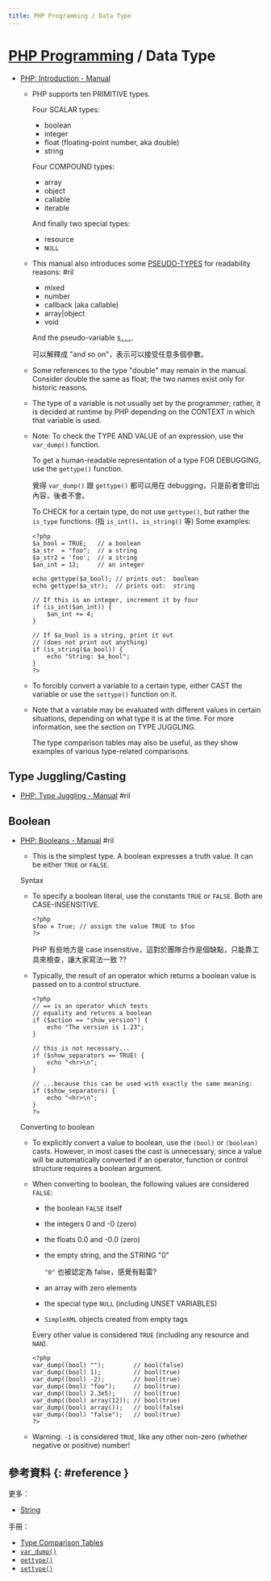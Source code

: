 ```yaml
---
title: PHP Programming / Data Type
---
```

# [PHP Programming](php-prog.md) / Data Type

  - [PHP: Introduction \- Manual](https://www.php.net/manual/en/language.types.intro.php)

      - PHP supports ten PRIMITIVE types.

        Four SCALAR types:

          - boolean
          - integer
          - float (floating-point number, aka double)
          - string

        Four COMPOUND types:

          - array
          - object
          - callable
          - iterable

        And finally two special types:

          - resource
          - `NULL`

      - This manual also introduces some [PSEUDO-TYPES](https://www.php.net/manual/en/language.pseudo-types.php) for readability reasons: #ril

          - mixed
          - number
          - callback (aka callable)
          - array|object
          - void

        And the pseudo-variable [`$...`](https://www.php.net/manual/en/language.pseudo-types.php#language.types.dotdotdot).

        可以解釋成 "and so on"，表示可以接受任意多個參數。

      - Some references to the type "double" may remain in the manual. Consider double the same as float; the two names exist only for historic reasons.

      - The type of a variable is not usually set by the programmer; rather, it is decided at runtime by PHP depending on the CONTEXT in which that variable is used.

      - Note: To check the TYPE AND VALUE of an expression, use the `var_dump()` function.

        To get a human-readable representation of a type FOR DEBUGGING, use the `gettype()` function.

        覺得 `var_dump()` 跟 `gettype()` 都可以用在 debugging，只是前者會印出內容，後者不會。

        To CHECK for a certain type, do not use `gettype()`, but rather the `is_type` functions. (指 `is_int()`、`is_string()` 等) Some examples:

            <?php
            $a_bool = TRUE;   // a boolean
            $a_str  = "foo";  // a string
            $a_str2 = 'foo';  // a string
            $an_int = 12;     // an integer

            echo gettype($a_bool); // prints out:  boolean
            echo gettype($a_str);  // prints out:  string

            // If this is an integer, increment it by four
            if (is_int($an_int)) {
                $an_int += 4;
            }

            // If $a_bool is a string, print it out
            // (does not print out anything)
            if (is_string($a_bool)) {
                echo "String: $a_bool";
            }
            ?>

      - To forcibly convert a variable to a certain type, either CAST the variable or use the `settype()` function on it.

      - Note that a variable may be evaluated with different values in certain situations, depending on what type it is at the time. For more information, see the section on TYPE JUGGLING.

        The type comparison tables may also be useful, as they show examples of various type-related comparisons.

## Type Juggling/Casting

  - [PHP: Type Juggling \- Manual](https://www.php.net/manual/en/language.types.type-juggling.php) #ril

## Boolean

  - [PHP: Booleans \- Manual](https://www.php.net/manual/en/language.types.boolean.php) #ril

      - This is the simplest type. A boolean expresses a truth value. It can be either `TRUE` or `FALSE`.

    Syntax

      - To specify a boolean literal, use the constants `TRUE` or `FALSE`. Both are CASE-INSENSITIVE.

            <?php
            $foo = True; // assign the value TRUE to $foo
            ?>

        PHP 有些地方是 case insensitive，這對於團隊合作是個缺點，只能靠工具來檢查，讓大家寫法一致 ??

      - Typically, the result of an operator which returns a boolean value is passed on to a control structure.

            <?php
            // == is an operator which tests
            // equality and returns a boolean
            if ($action == "show_version") {
                echo "The version is 1.23";
            }

            // this is not necessary...
            if ($show_separators == TRUE) {
                echo "<hr>\n";
            }

            // ...because this can be used with exactly the same meaning:
            if ($show_separators) {
                echo "<hr>\n";
            }
            ?>

    Converting to boolean

      - To explicitly convert a value to boolean, use the `(bool)` or `(boolean)` casts. However, in most cases the cast is unnecessary, since a value will be automatically converted if an operator, function or control structure requires a boolean argument.

      - When converting to boolean, the following values are considered `FALSE`:

          - the boolean `FALSE` itself
          - the integers 0 and -0 (zero)
          - the floats 0.0 and -0.0 (zero)

          - the empty string, and the STRING "0"

            `"0"` 也被認定為 false，感覺有點雷?

          - an array with zero elements
          - the special type `NULL` (including UNSET VARIABLES)
          - `SimpleXML` objects created from empty tags

        Every other value is considered `TRUE` (including any resource and `NAN`).

            <?php
            var_dump((bool) "");        // bool(false)
            var_dump((bool) 1);         // bool(true)
            var_dump((bool) -2);        // bool(true)
            var_dump((bool) "foo");     // bool(true)
            var_dump((bool) 2.3e5);     // bool(true)
            var_dump((bool) array(12)); // bool(true)
            var_dump((bool) array());   // bool(false)
            var_dump((bool) "false");   // bool(true)
            ?>

      - Warning: `-1` is considered `TRUE`, like any other non-zero (whether negative or positive) number!

## 參考資料 {: #reference }

更多：

  - [String](php-string.md)

手冊：

  - [Type Comparison Tables](https://www.php.net/manual/en/types.comparisons.php)
  - [`var_dump()`](https://www.php.net/manual/en/function.var-dump.php)
  - [`gettype()`](https://www.php.net/manual/en/function.gettype.php)
  - [`settype()`](https://www.php.net/manual/en/function.settype.php)
